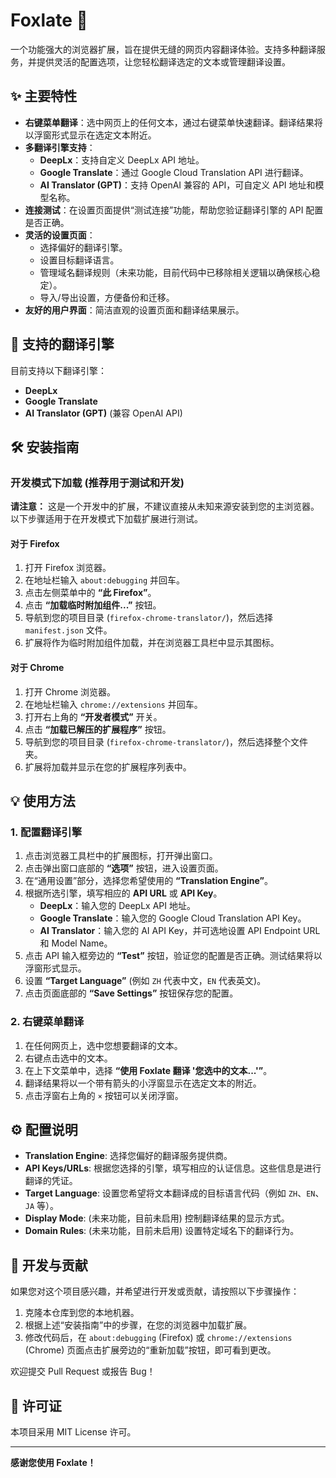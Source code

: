 # Foxlate 🦊

一个功能强大的浏览器扩展，旨在提供无缝的网页内容翻译体验。支持多种翻译服务，并提供灵活的配置选项，让您轻松翻译选定的文本或管理翻译设置。

## ✨ 主要特性

- **右键菜单翻译**：选中网页上的任何文本，通过右键菜单快速翻译。翻译结果将以浮窗形式显示在选定文本附近。
- **多翻译引擎支持**：
  - **DeepLx**：支持自定义 DeepLx API 地址。
  - **Google Translate**：通过 Google Cloud Translation API 进行翻译。
  - **AI Translator (GPT)**：支持 OpenAI 兼容的 API，可自定义 API 地址和模型名称。
- **连接测试**：在设置页面提供“测试连接”功能，帮助您验证翻译引擎的 API 配置是否正确。
- **灵活的设置页面**：
  - 选择偏好的翻译引擎。
  - 设置目标翻译语言。
  - 管理域名翻译规则（未来功能，目前代码中已移除相关逻辑以确保核心稳定）。
  - 导入/导出设置，方便备份和迁移。
- **友好的用户界面**：简洁直观的设置页面和翻译结果展示。

## 🚀 支持的翻译引擎

目前支持以下翻译引擎：

- **DeepLx**
- **Google Translate**
- **AI Translator (GPT)** (兼容 OpenAI API)

## 🛠️ 安装指南

### 开发模式下加载 (推荐用于测试和开发)

**请注意：** 这是一个开发中的扩展，不建议直接从未知来源安装到您的主浏览器。以下步骤适用于在开发模式下加载扩展进行测试。

#### 对于 Firefox

1.  打开 Firefox 浏览器。
2.  在地址栏输入 `about:debugging` 并回车。
3.  点击左侧菜单中的 **“此 Firefox”**。
4.  点击 **“加载临时附加组件...”** 按钮。
5.  导航到您的项目目录 (`firefox-chrome-translator/`)，然后选择 `manifest.json` 文件。
6.  扩展将作为临时附加组件加载，并在浏览器工具栏中显示其图标。

#### 对于 Chrome

1.  打开 Chrome 浏览器。
2.  在地址栏输入 `chrome://extensions` 并回车。
3.  打开右上角的 **“开发者模式”** 开关。
4.  点击 **“加载已解压的扩展程序”** 按钮。
5.  导航到您的项目目录 (`firefox-chrome-translator/`)，然后选择整个文件夹。
6.  扩展将加载并显示在您的扩展程序列表中。

## 💡 使用方法

### 1. 配置翻译引擎

1.  点击浏览器工具栏中的扩展图标，打开弹出窗口。
2.  点击弹出窗口底部的 **“选项”** 按钮，进入设置页面。
3.  在“通用设置”部分，选择您希望使用的 **“Translation Engine”**。
4.  根据所选引擎，填写相应的 **API URL** 或 **API Key**。
    - **DeepLx**：输入您的 DeepLx API 地址。
    - **Google Translate**：输入您的 Google Cloud Translation API Key。
    - **AI Translator**：输入您的 AI API Key，并可选地设置 API Endpoint URL 和 Model Name。
5.  点击 API 输入框旁边的 **“Test”** 按钮，验证您的配置是否正确。测试结果将以浮窗形式显示。
6.  设置 **“Target Language”** (例如 `ZH` 代表中文，`EN` 代表英文)。
7.  点击页面底部的 **“Save Settings”** 按钮保存您的配置。

### 2. 右键菜单翻译

1.  在任何网页上，选中您想要翻译的文本。
2.  右键点击选中的文本。
3.  在上下文菜单中，选择 **“使用 Foxlate 翻译 '您选中的文本...'”**。
4.  翻译结果将以一个带有箭头的小浮窗显示在选定文本的附近。  
5.  点击浮窗右上角的 `×` 按钮可以关闭浮窗。  

## ⚙️ 配置说明

- **Translation Engine**: 选择您偏好的翻译服务提供商。
- **API Keys/URLs**: 根据您选择的引擎，填写相应的认证信息。这些信息是进行翻译的凭证。
- **Target Language**: 设置您希望将文本翻译成的目标语言代码（例如 `ZH`、`EN`、`JA` 等）。
- **Display Mode**: (未来功能，目前未启用) 控制翻译结果的显示方式。
- **Domain Rules**: (未来功能，目前未启用) 设置特定域名下的翻译行为。

## 🤝 开发与贡献

如果您对这个项目感兴趣，并希望进行开发或贡献，请按照以下步骤操作：

1.  克隆本仓库到您的本地机器。
2.  根据上述“安装指南”中的步骤，在您的浏览器中加载扩展。
3.  修改代码后，在 `about:debugging` (Firefox) 或 `chrome://extensions` (Chrome) 页面点击扩展旁边的“重新加载”按钮，即可看到更改。

欢迎提交 Pull Request 或报告 Bug！

## 📄 许可证

本项目采用 MIT License 许可。

---

**感谢您使用 Foxlate！**
